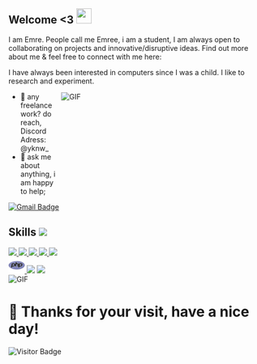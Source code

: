 ## Welcome <3 <img src="https://raw.githubusercontent.com/aemmadi/aemmadi/master/wave.gif" width="30" height="30" />

I am Emre. People call me Emree, i am a student, I am always open to collaborating on projects and innovative/disruptive ideas. Find out more about me & feel free to connect with me here:

I have always been interested in computers since I was a child. I like to research and experiment.

<img align="right" alt="GIF" src="https://raw.githubusercontent.com/Adam-pw/Adam-pw/main/animation_500_kxa883sd.gif" width="400" height="350" />
  
- 💼 any freelance work? do reach, Discord Adress: @yknw_
- 💬 ask me about anything, i am happy to help;

[![Gmail Badge](https://img.shields.io/badge/-youneverknow00@proton.me-c14438?style=flat-square&logo=Gmail&logoColor=white&link=mailto:youneverknow00@proton.me)](mailto:youneverknow00@proton.me)

<h2> Skills <img src = "https://media2.giphy.com/media/QssGEmpkyEOhBCb7e1/giphy.gif?cid=ecf05e47a0n3gi1bfqntqmob8g9aid1oyj2wr3ds3mg700bl&rid=giphy.gif" width="40"> </h2>
<a href= https://github.com/YouNeverKnow00 > <img width ='32px' src ='https://raw.githubusercontent.com/rahulbanerjee26/githubAboutMeGenerator/main/icons/c.svg'> </a>
<a href= https://github.com/YouNeverKnow00 > <img width ='32px' src ='https://raw.githubusercontent.com/rahulbanerjee26/githubAboutMeGenerator/main/icons/cpp.svg'> </a>
<a href= https://github.com/YouNeverKnow00 > <img width ='32px' src ='https://i.imgur.com/7iUhTY3.png'> </a>
<a href= https://github.com/YouNeverKnow00 > <img width ='32px' src ='https://raw.githubusercontent.com/rahulbanerjee26/githubAboutMeGenerator/main/icons/python.svg'> </a>
<a href= https://github.com/YouNeverKnow00 > <img width ='32px' src ='https://raw.githubusercontent.com/rahulbanerjee26/githubAboutMeGenerator/main/icons/java.svg'> </a>
<a href= https://github.com/YouNeverKnow00 > <img width ='32px' src ='https://raw.githubusercontent.com/github/explore/80688e429a7d4ef2fca1e82350fe8e3517d3494d/topics/php/php.png'> </a>
  
<img width="48%" src="https://github-readme-stats.vercel.app/api?username=YouNeverKnow00&show_icons=true&theme=tokyonight" />
<img width="48%" src="https://github-readme-streak-stats.herokuapp.com/?user=YouNeverKnow00&theme=tokyonight" />

<img title="right" alt="GIF" src="https://discord.c99.nl/widget/theme-3/402193502181654537.png"/>

# 🎉 Thanks for your visit, have a nice day!

![Visitor Badge](https://visitor-badge.laobi.icu/badge?page_id=youneverknow00)
